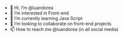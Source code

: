 - 👋 Hi, I’m @luandorea
- 👀 I’m interested in Front-end
- 🌱 I’m currently learning Java Script
- 💞️ I’m looking to collaborate on front-end projects
- 📫 How to reach me @luandorea (in all social media)
